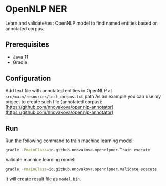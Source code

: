 # OpenNLP NER

Learn and validate/test OpenNLP model to find named entities based on annotated corpus.

## Prerequisites

- Java 11
- Gradle

## Configuration

Add text file with annotated entities in OpenNLP at `src/main/resources/test_corpus.txt` path 
As an example you can use my project to create such file (annotated corpus):
[https://github.com/nnovakova/opennlp-annotator](https://github.com/nnovakova/opennlp-annotator)  

## Run

Run the following command to train machine learning model:

```bash
gradle -PmainClass=io.github.nnovakova.opennlpner.Train execute
```

Validate machine learning model:

```bash
gradle -PmainClass=io.github.nnovakova.opennlpner.Validate execute
```

It will create result file as `model.bin`.


